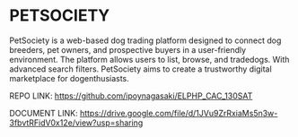 # PETSOCIETY

PetSociety is a web-based dog trading platform designed to connect dog breeders, pet owners, and
prospective buyers in a user-friendly environment. The platform allows users to list, browse, and tradedogs. With advanced search filters. PetSociety aims to create a trustworthy digital marketplace for dogenthusiasts.

REPO LINK: https://github.com/ipoynagasaki/ELPHP_CAC_130SAT

DOCUMENT LINK: https://drive.google.com/file/d/1JVu9ZrRxiaMs5n3w-3fbvtRFidV0x12e/view?usp=sharing
